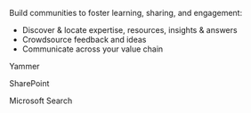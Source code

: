 Build communities to foster learning, sharing, and engagement:
- Discover & locate expertise, resources, insights & answers
- Crowdsource feedback and ideas 
- Communicate across your value chain 

Yammer 

SharePoint

Microsoft Search
